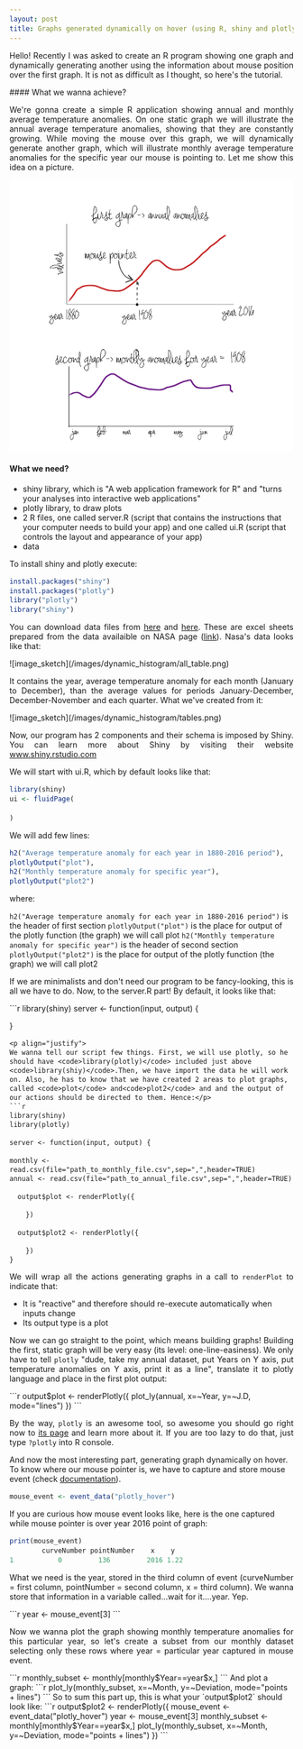 ```yaml
---
layout: post
title: Graphs generated dynamically on hover (using R, shiny and plotly)
---
```


<p align="justify">
Hello! Recently I was asked to create an R program showing one graph and dynamically generating another using the information about mouse position over the first graph. It is not as difficult as I thought, so here's the tutorial.
</p>
#### What we wanna achieve?
<p align="justify">
We're gonna create a simple R application showing annual and monthly average temperature anomalies. On one static graph we will illustrate the annual  average temperature anomalies, showing that they are constantly growing. While moving the mouse over this graph, we will dynamically generate another graph, which will illustrate monthly average temperature anomalies for the specific year our mouse is pointing to. Let me show this idea on a picture.
</p>
<p align="center">
  <img src="/images/dynamic_histogram/sketch.png">
</p>


#### What we need?
- shiny library, which is "A web application framework for R" and "turns your analyses into interactive web applications"
- plotly library, to draw plots
- 2 R files, one called server.R (script that contains the instructions that your computer needs to build your app) and one called ui.R (script that controls the layout and appearance of your app)
- data

To install shiny and plotly execute:
```r
install.packages("shiny")
install.packages("plotly")
library("plotly")
library("shiny")
```
<p align="justify">
You can download data files from <a href="">here</a> and <a href="">here</a>. These are excel sheets prepared from the data availaible on NASA page (<a href="">link</a>). Nasa's data looks like that:
</p>
![image_sketch](/images/dynamic_histogram/all_table.png)
<p align="justify">
It contains the year, average temperature anomaly for each month (January to December), than the average values for periods January-December, December-November and each quarter. What we've created from it:</p>
![image_sketch](/images/dynamic_histogram/tables.png)


<p align="justify">
Now, our program has 2 components and their schema is imposed by Shiny. You can learn more about Shiny by visiting their website <a href="www.shiny.rstudio.com">www.shiny.rstudio.com</a>
</p>

We will start with ui.R, which by default looks like that:
```r
library(shiny)
ui <- fluidPage(

)
```
We will add few lines:
```r
h2("Average temperature anomaly for each year in 1880-2016 period"),
plotlyOutput("plot"),
h2("Monthly temperature anomaly for specific year"),
plotlyOutput("plot2")
 ```
where:

`h2("Average temperature anomaly for each year in 1880-2016 period")` is the header of first section
`plotlyOutput("plot")` is the place for output of the plotly function (the graph) we will call plot
`h2("Monthly temperature anomaly for specific year")` is the header of second section
`plotlyOutput("plot2")` is the place for output of the plotly function (the graph) we will call plot2

<p align="justify">
If we are minimalists and don't need our program to be fancy-looking, this is all we have to do. Now, to the server.R part! By default, it looks like that:</p>
```r
library(shiny)
server <- function(input, output) {

}
```
<p align="justify">
We wanna tell our script few things. First, we will use plotly, so he should have <code>library(plotly)</code> included just above <code>library(shiy)</code>.Then, we have import the data he will work on. Also, he has to know that we have created 2 areas to plot graphs, called <code>plot</code> and<code>plot2</code> and and the output of our actions should be directed to them. Hence:</p>
```r
library(shiny)
library(plotly)

server <- function(input, output) {

monthly <- read.csv(file="path_to_monthly_file.csv",sep=",",header=TRUE)
annual <- read.csv(file="path_to_annual_file.csv",sep=",",header=TRUE)

  output$plot <- renderPlotly({   
  
    })
  
  output$plot2 <- renderPlotly({    
  
    })
}
```
<p align="justify">We will wrap all the actions generating graphs in a call to <code>renderPlot</code> to indicate that:</p>
  
   * It is "reactive" and therefore should re-execute automatically
       when inputs change
   * Its output type is a plot
    
<p align="justify">Now we can go straight to the point, which means building graphs! Building the first, static graph will be very easy (its level: one-line-easiness). We only have to tell <code>plotly</code> "dude, take my annual dataset, put Years on Y axis, put temperature anomalies on Y axis, print it as a line", translate it to plotly language and place in the first plot output:</p>
```r
output$plot <- renderPlotly({
    plot_ly(annual, x=~Year, y=~J.D, mode="lines")
})
```
<p align="justify">By the way, <code>plotly</code> is an awesome tool, so awesome you should go right now to <a href="https://plot.ly/feed/">its page</a> and learn more about it. If you are too lazy to do that, just type <code>?plotly</code> into R console.

And now the most interesting part, generating graph dynamically on hover. To know where our mouse pointer is, we have to capture and store mouse event (check <a href="https://www.rdocumentation.org/packages/plotly/versions/4.5.6/topics/event_data">documentation</a>).</p>
```r
mouse_event <- event_data("plotly_hover")
```
If you are curious how mouse event looks like, here is the one captured while mouse pointer is over year 2016 point of graph:
```r
print(mouse_event)
        curveNumber pointNumber    x    y
1           0         136         2016 1.22
```
<p align="justify">What we need is the year, stored in the third column of event (curveNumber = first column, pointNumber = second column, x = third column). We wanna store that information in a variable called...wait for it....year. Yep.</p>
```r
year <- mouse_event[3]
```
<p align="justify">Now we wanna plot the graph showing monthly temperature anomalies for this particular year, so let's create a subset from our monthly dataset selecting only these rows where year = particular year captured in mouse event.</p>
```r
monthly_subset <- monthly[monthly$Year==year$x,]
```
And plot a graph:
```r
plot_ly(monthly_subset, x=~Month, y=~Deviation, mode="points + lines")
```
So to sum this part up, this is what your `output$plot2` should look like:
```r
  output$plot2 <- renderPlotly({
    mouse_event <- event_data("plotly_hover")
    year <- mouse_event[3]
    monthly_subset <- monthly[monthly$Year==year$x,]
    plot_ly(monthly_subset, x=~Month, y=~Deviation, mode="points + lines")
  })
  ```

   
